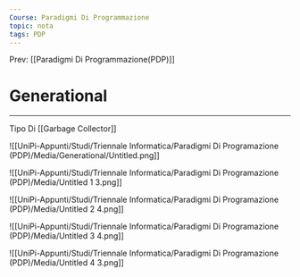 ```yaml
---
Course: Paradigmi Di Programmazione
topic: nota
tags: PDP
---
```


Prev: [[Paradigmi Di Programmazione(PDP)]]

# Generational
---
Tipo Di [[Garbage Collector]]

![[UniPi-Appunti/Studi/Triennale Informatica/Paradigmi Di Programazione (PDP)/Media/Generational/Untitled.png]]

![[UniPi-Appunti/Studi/Triennale Informatica/Paradigmi Di Programazione (PDP)/Media/Untitled 1 3.png]]

![[UniPi-Appunti/Studi/Triennale Informatica/Paradigmi Di Programazione (PDP)/Media/Untitled 2 4.png]]

![[UniPi-Appunti/Studi/Triennale Informatica/Paradigmi Di Programazione (PDP)/Media/Untitled 3 4.png]]

![[UniPi-Appunti/Studi/Triennale Informatica/Paradigmi Di Programazione (PDP)/Media/Untitled 4 3.png]]
